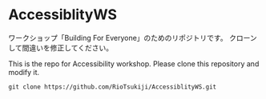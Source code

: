 # AccessiblityWS

ワークショップ「Building For Everyone」のためのリポジトリです。
クローンして間違いを修正してください。

This is the repo for Accessibility workshop.
Please clone this repository and modify it.

```
git clone https://github.com/RioTsukiji/AccessiblityWS.git
```
